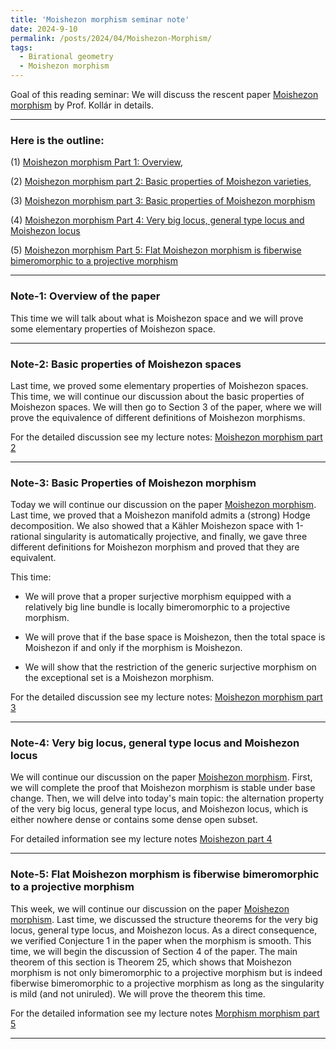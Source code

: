 ```yaml
---
title: 'Moishezon morphism seminar note'
date: 2024-9-10
permalink: /posts/2024/04/Moishezon-Morphism/
tags:
  - Birational geometry
  - Moishezon morphism
---
```


Goal of this reading seminar: We will discuss the rescent paper [Moishezon morphism](https://www.intlpress.com/site/pub/pages/journals/items/pamq/content/vols/0018/0004/a011/index.php?mode=ns) by Prof. Kollár in details. 


---
### Here is the outline:


(1) [Moishezon morphism Part 1: Overview](https://yilimath.github.io/files/Birational/Moishezon/Overview.pdf),

(2) [Moishezon morphism part 2: Basic properties of Moishezon varieties](https://yilimath.github.io/files/Birational/Moishezon/MoishezonVar.pdf),

(3) [Moishezon morphism part 3: Basic properties of Moishezon morphism](https://yilimath.github.io/files/Birational/Moishezon/MoishezonMorphism.pdf)

(4) [Moishezon morphism Part 4: Very big locus, general type locus and Moishezon locus](https://yilimath.github.io/files/Birational/Moishezon/GeneralTypeLocus.pdf)


(5) [Moishezon morphism Part 5: Flat Moishezon morphism is fiberwise bimeromorphic to a projective morphism](https://yilimath.github.io/files/Birational/Moishezon/FiberWiseBirational.pdf)


---
### Note-1: Overview of the paper

This time we will talk about what is Moishezon space and we will prove some elementary properties of Moishezon space.


---
### Note-2: Basic properties of Moishezon spaces

Last time, we proved some elementary properties of Moishezon spaces. This time, we will continue our discussion about the basic properties of Moishezon spaces. We will then go to Section 3 of the paper, where we will prove the equivalence of different definitions of Moishezon morphisms.


For the detailed discussion see my lecture notes: [Moishezon morphism part 2](https://yilimath.github.io/files/Birational/Moishezon/Moishezon-morphism2.pdf)


---
### Note-3: Basic Properties of Moishezon morphism

Today we will continue our discussion on the paper [Moishezon morphism](https://www.intlpress.com/site/pub/pages/journals/items/pamq/content/vols/0018/0004/a011/index.php?mode=ns). Last time, we proved that a Moishezon manifold admits a (strong) Hodge decomposition. We also showed that a Kähler Moishezon space with 1-rational singularity is automatically projective, and finally, we gave three different definitions for Moishezon morphism and proved that they are equivalent. 


This time:

- We will prove that a proper surjective morphism equipped with a relatively big line bundle is locally bimeromorphic to a projective morphism.

- We will prove that if the base space is Moishezon, then the total space is Moishezon if and only if the morphism is Moishezon.

- We will show that the restriction of the generic surjective morphism on the exceptional set is a Moishezon morphism.



For the detailed discussion see my lecture notes: [Moishezon morphism part 3](https://yilimath.github.io/files/Birational/Moishezon/Moishezon3.pdf)



---
### Note-4: Very big locus, general type locus and Moishezon locus


We will continue our discussion on the paper [Moishezon morphism](https://www.intlpress.com/site/pub/pages/journals/items/pamq/content/vols/0018/0004/a011/index.php?mode=ns). First, we will complete the proof that Moishezon morphism is stable under base change. Then, we will delve into today's main topic: the alternation property of the very big locus, general type locus, and Moishezon locus, which is either nowhere dense or contains some dense open subset.

For detailed information see my lecture notes [Moishezon part 4](https://yilimath.github.io/files/Birational/Moishezon/Moishezon4.pdf)


---
### Note-5: Flat Moishezon morphism is fiberwise bimeromorphic to a projective morphism


This week, we will continue our discussion on the paper [Moishezon morphism](https://www.intlpress.com/site/pub/pages/journals/items/pamq/content/vols/0018/0004/a011/index.php?mode=ns). Last time, we discussed the structure theorems for the very big locus, general type locus, and Moishezon locus. As a direct consequence, we verified Conjecture 1 in the paper when the morphism is smooth. This time, we will begin the discussion of Section 4 of the paper. The main theorem of this section is Theorem 25, which shows that Moishezon morphism is not only bimeromorphic to a projective morphism but is indeed fiberwise bimeromorphic to a projective morphism as long as the singularity is mild (and not uniruled). We will prove the theorem this time.

For the detailed information see my lecture notes [Morphism morphism part 5](https://yilimath.github.io/files/Birational/Moishezon/Moishezon5.pdf)


---

